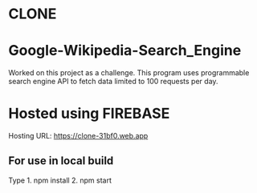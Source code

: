 # CLONE

# Google-Wikipedia-Search_Engine 

Worked on this project as a challenge. This program uses programmable search engine API to fetch data limited to 100 requests per day. 

# Hosted using FIREBASE

Hosting URL: https://clone-31bf0.web.app


## For use in local build 
  Type
    1. npm install
    2. npm start

